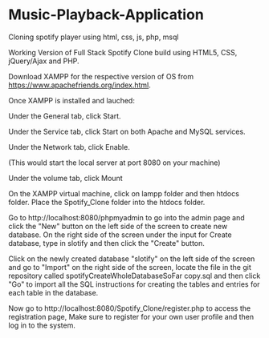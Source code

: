 # Music-Playback-Application
Cloning spotify player using html, css, js, php, msql


Working Version of Full Stack Spotify Clone build using HTML5, CSS, jQuery/Ajax and PHP.

Download XAMPP for the respective version of OS from https://www.apachefriends.org/index.html.

Once XAMPP is installed and lauched:

Under the General tab, click Start.

Under the Service tab, click Start on both Apache and MySQL services.

Under the Network tab, click Enable.

(This would start the local server at port 8080 on your machine)

Under the volume tab, click Mount

On the XAMPP virtual machine, click on lampp folder and then htdocs folder. Place the Spotify_Clone folder into the htdocs folder.

Go to http://localhost:8080/phpmyadmin to go into the admin page and click the "New" button on the left side of the screen to create new database. On the right side of the screen under the input for Create database, type in slotify and then click the "Create" button.

Click on the newly created database "slotify" on the left side of the screen and go to "Import" on the right side of the screen, locate the file in the git repository called spotifyCreateWholeDatabaseSoFar copy.sql and then click "Go" to import all the SQL instructions for creating the tables and entries for each table in the database.

Now go to http://localhost:8080/Spotify_Clone/register.php to access the registration page, Make sure to register for your own user profile and then log in to the system.
